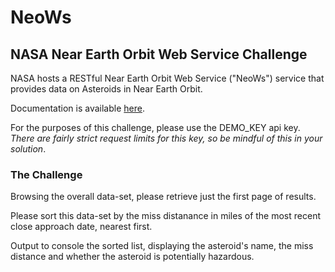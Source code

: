 # NeoWs
## NASA Near Earth Orbit Web Service Challenge

NASA hosts a RESTful Near Earth Orbit Web Service ("NeoWs") service that provides data on Asteroids in Near Earth Orbit.

Documentation is available [here](https://api.nasa.gov/api.html#NeoWS).

For the purposes of this challenge, please use the DEMO_KEY api key.  _There are fairly strict request limits for this key, so be mindful of this in your solution_.

### The Challenge

Browsing the overall data-set, please retrieve just the first page of results.

Please sort this data-set by the miss distanance in miles of the most recent close approach date, nearest first.

Output to console the sorted list, displaying the asteroid's name, the miss distance and whether the asteroid is potentially hazardous.
